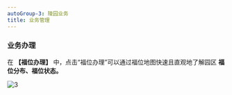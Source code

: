 ```yaml
---
autoGroup-3: 陵园业务
title: 业务管理
---
```


### 业务办理

在 **【福位办理】** 中，点击“福位办理”可以通过福位地图快速且直观地了解园区 **福位分布、福位状态。**

![3](D:\github\yscloud-documents\docs\.vuepress\public\produce\3.png)
